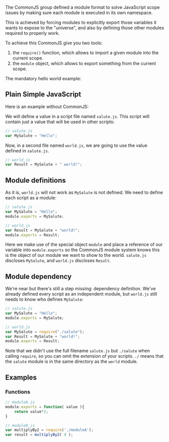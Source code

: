 The CommonJS group defined a module format to solve 
JavaScript scope issues by making sure each module
is executed in its own namespace.

This is achieved by forcing modules to explicitly export
those variables it wants to expose to the "universe", 
and also by defining those other modules required to 
properly work.

To achieve this CommonJS give you two tools:

1. the `require()` function, which allows to import a given module into the current scope.
2. the `module` object, which allows to export something from the current scope.

The mandatory hello world example:

## Plain Simple JavaScript

Here is an example without CommonJS:

We will define a value in a script file named `salute.js`.
This script will contain just a value that will be used in other scripts:  

``` javascript
// salute.js
var MySalute = "Hello";
```

Now, in a second file named `world.js`, we are
going to use the value defined in `salute.js`.  

``` javascript	
// world.js
var Result = MySalute + " world!";
```

## Module definitions

As it is, `world.js` will not work as `MySalute` is not defined.
We need to define each script as a module:  

``` javascript
// salute.js
var MySalute = "Hello";
module.exports = MySalute;
```

``` javascript
// world.js
var Result = MySalute + "world!";
module.exports = Result;
```

Here we make use of the special object `module` and place a reference of our
variable into `module.exports` so the CommonJS module system knows this is 
the object of our module we want to show to the world.
`salute.js` discloses `MySalute`, and `world.js` discloses `Result`.

## Module dependency

We're near but there's still a step missing: dependency definition.
We've already defined every script as an independent module, but `world.js`
still needs to know who defines `MySalute`:

``` javascript
// salute.js
var MySalute = "Hello";
module.exports = MySalute;
```

``` javascript
// world.js
var MySalute = require("./salute");
var Result = MySalute + "world!";
module.exports = Result;
```

Note that we didn't use the full filename `salute.js` but `./salute` when calling 
`require`, so you can omit the extension of your scripts. `./` means that the `salute` module is in the same directory as the `world` module.


## Examples

### Functions

``` javascript
// moduleA.js
module.exports = function( value ){
	return value*2;
}
```

``` javascript
// moduleB.js
var multiplyBy2 = require('./moduleA');
var result = multiplyBy2( 4 );
```

